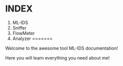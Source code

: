 # INDEX
1. ML-IDS
2. Sniffer
3. FlowMeter
4. Analyzer
=======

Welcome to the awesome tool ML-IDS documentation!

Here you will learn everything you need about me!